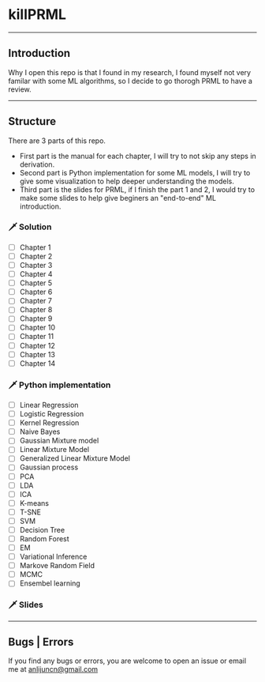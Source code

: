 # killPRML
---------------------------
## Introduction
Why I open this repo is that I found in my research, I found myself not very familar with some ML algorithms, so I decide to go thorogh PRML to have a review. 

---------------------------
## Structure
There are 3 parts of this repo.  
- First part is the manual for each chapter, I will try to not skip any steps in derivation.
- Second part is Python implementation for some ML models, I will try to give some visualization to help deeper understanding the models.
- Third part is the slides for PRML, if I finish the part 1 and 2, I would try to make some slides to help give beginers an "end-to-end" ML introduction.

### &#128481; Solution

- [ ] Chapter 1
- [ ] Chapter 2
- [ ] Chapter 3
- [ ] Chapter 4
- [ ] Chapter 5
- [ ] Chapter 6
- [ ] Chapter 7
- [ ] Chapter 8
- [ ] Chapter 9
- [ ] Chapter 10
- [ ] Chapter 11
- [ ] Chapter 12
- [ ] Chapter 13
- [ ] Chapter 14

### &#128481; Python implementation

- [ ] Linear Regression
- [ ] Logistic Regression
- [ ] Kernel Regression
- [ ] Naive Bayes
- [ ] Gaussian Mixture model
- [ ] Linear Mixture Model
- [ ] Generalized Linear Mixture Model
- [ ] Gaussian process
- [ ] PCA
- [ ] LDA
- [ ] ICA
- [ ] K-means
- [ ] T-SNE
- [ ] SVM
- [ ] Decision Tree
- [ ] Random Forest
- [ ] EM
- [ ] Variational Inference
- [ ] Markove Random Field
- [ ] MCMC
- [ ] Ensembel learning

### &#128481; Slides
---------------------------
## Bugs | Errors
If you find any bugs or errors, you are welcome to open an issue or email me at anlijuncn@gmail.com
